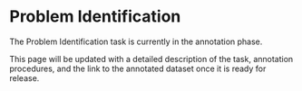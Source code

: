 # Problem Identification

The Problem Identification task is currently in the annotation phase.

This page will be updated with a detailed description of the task, annotation procedures, and the link to the annotated dataset once it is ready for release.
